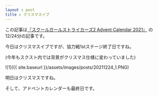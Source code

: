 ```yaml
---
layout : post
title : クリスマスイブ
---
```


この記事は[『スクールガールストライカーズ2 Advent Calendar 2021』](https://adventar.org/calendars/6322) の12/24分の記事です。

今日はクリスマスイブですが、協力戦1stステージ終了日ですね。

(今年もスクスト内では背景がクリスマス仕様に変わっていました)

![1]({{ site.baseurl }}/assets/images/posts/20211224_1.PNG)

明日はクリスマスですね。

そして、アドベントカレンダーも最終日です。